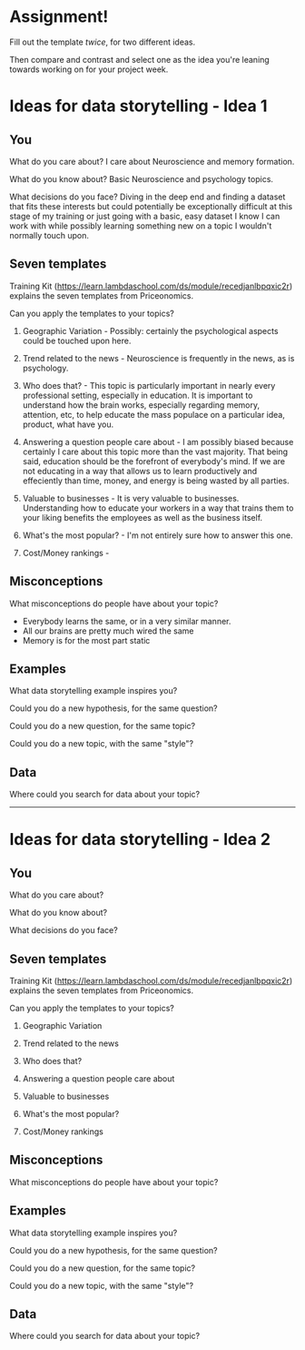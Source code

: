 # Assignment!

Fill out the template *twice*, for two different ideas.

Then compare and contrast and select one as the idea you're leaning towards
working on for your project week.


# Ideas for data storytelling - Idea 1

## You

What do you care about? I care about Neuroscience and memory formation.


What do you know about? Basic Neuroscience and psychology topics.


What decisions do you face? Diving in the deep end and finding a dataset that fits these interests but could potentially 
be exceptionally difficult at this stage of my training or just going with a basic, easy dataset I know I can work with 
while possibly learning something new on a topic I wouldn't normally touch upon.


## Seven templates

Training Kit (https://learn.lambdaschool.com/ds/module/recedjanlbpqxic2r) explains the seven templates from Priceonomics.

Can you apply the templates to your topics? 

1. Geographic Variation - Possibly: certainly the psychological aspects could be touched upon here.


2. Trend related to the news - Neuroscience is frequently in the news, as is psychology.


3. Who does that? - This topic is particularly important in nearly every professional setting, especially in education. It is important to understand how the brain works, especially regarding memory, attention, etc, to help educate the mass populace on a particular idea, product, what have you. 


4. Answering a question people care about - I am possibly biased because certainly I care about this topic more than the vast majority. That being said, education should be the forefront of everybody's mind. If we are not educating in a way that allows us to learn productively and effeciently than time, money, and energy is being wasted by all parties.


5. Valuable to businesses - It is very valuable to businesses. Understanding how to educate your workers in a way that trains them to your liking benefits the employees as well as the business itself. 


6. What's the most popular? - I'm not entirely sure how to answer this one.


7. Cost/Money rankings - 


## Misconceptions

What misconceptions do people have about your topic? 
- Everybody learns the same, or in a very similar manner. 
- All our brains are pretty much wired the same
- Memory is for the most part static


## Examples

What data storytelling example inspires you?


Could you do a new hypothesis, for the same question?


Could you do a new question, for the same topic?


Could you do a new topic, with the same "style"?


## Data

Where could you search for data about your topic?

---

# Ideas for data storytelling - Idea 2

## You

What do you care about?


What do you know about?


What decisions do you face?


## Seven templates

Training Kit (https://learn.lambdaschool.com/ds/module/recedjanlbpqxic2r) explains the seven templates from Priceonomics.

Can you apply the templates to your topics? 

1. Geographic Variation


2. Trend related to the news


3. Who does that?


4. Answering a question people care about


5. Valuable to businesses


6. What's the most popular?


7. Cost/Money rankings


## Misconceptions

What misconceptions do people have about your topic?


## Examples

What data storytelling example inspires you?


Could you do a new hypothesis, for the same question?


Could you do a new question, for the same topic?


Could you do a new topic, with the same "style"?


## Data

Where could you search for data about your topic?
